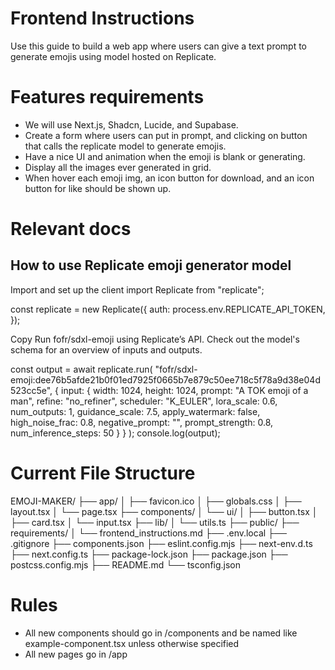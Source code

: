 # Frontend Instructions
Use this guide to build a web app where users can give a text prompt to generate emojis using model hosted on Replicate.

# Features requirements
- We will use Next.js, Shadcn, Lucide, and Supabase.
- Create a form where users can put in prompt, and clicking on button that calls the replicate model to generate emojis.
- Have a nice UI and animation when the emoji is blank or generating.
- Display all the images ever generated in grid.
- When hover each emoji img, an icon button for download, and an icon button for like should be shown up.

# Relevant docs
## How to use Replicate emoji generator model
Import and set up the client
import Replicate from "replicate";

const replicate = new Replicate({
  auth: process.env.REPLICATE_API_TOKEN,
});

Copy
Run fofr/sdxl-emoji using Replicate’s API. Check out the model's schema for an overview of inputs and outputs.

const output = await replicate.run(
  "fofr/sdxl-emoji:dee76b5afde21b0f01ed7925f0665b7e879c50ee718c5f78a9d38e04d523cc5e",
  {
    input: {
      width: 1024,
      height: 1024,
      prompt: "A TOK emoji of a man",
      refine: "no_refiner",
      scheduler: "K_EULER",
      lora_scale: 0.6,
      num_outputs: 1,
      guidance_scale: 7.5,
      apply_watermark: false,
      high_noise_frac: 0.8,
      negative_prompt: "",
      prompt_strength: 0.8,
      num_inference_steps: 50
    }
  }
);
console.log(output);
                  

# Current File Structure

EMOJI-MAKER/
├── app/
│   ├── favicon.ico
│   ├── globals.css
│   ├── layout.tsx
│   └── page.tsx
├── components/
│   └── ui/
│       ├── button.tsx
│       ├── card.tsx
│       └── input.tsx
├── lib/
│   └── utils.ts
├── public/
├── requirements/
│   └── frontend_instructions.md
├── .env.local
├── .gitignore
├── components.json
├── eslint.config.mjs
├── next-env.d.ts
├── next.config.ts
├── package-lock.json
├── package.json
├── postcss.config.mjs
├── README.md
└── tsconfig.json

# Rules
- All new components should go in /components and be named like example-component.tsx unless otherwise specified
- All new pages go in /app

